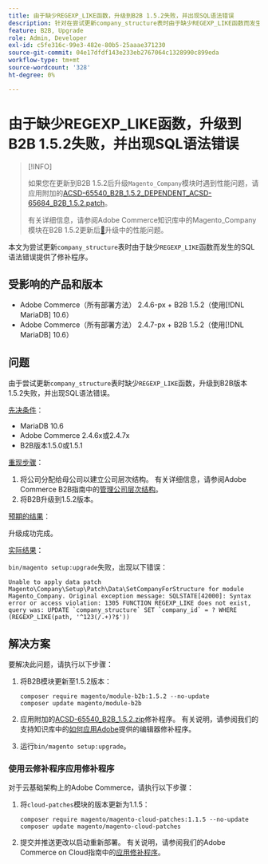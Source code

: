 ```yaml
---
title: 由于缺少REGEXP_LIKE函数，升级到B2B 1.5.2失败，并出现SQL语法错误
description: 针对在尝试更新company_structure表时由于缺少REGEXP_LIKE函数而发生SQL语法错误的问题，本文提供了一个修补程序。
feature: B2B, Upgrade
role: Admin, Developer
exl-id: c5fe316c-99e3-482e-80b5-25aaae371230
source-git-commit: 04e17dfdf143e233eb2767064c1328990c899eda
workflow-type: tm+mt
source-wordcount: '328'
ht-degree: 0%

---
```


# 由于缺少REGEXP_LIKE函数，升级到B2B 1.5.2失败，并出现SQL语法错误

>[!INFO]
>
>如果您在更新到B2B 1.5.2后升级`Magento_Company`模块时遇到性能问题，请应用附加的[ACSD-65540_B2B_1.5.2_DEPENDENT_ACSD-65684_B2B_1.5.2.patch](assets/ACSD-65540_B2B_1.5.2_DEPENDENT_ACSD-65684_B2B_1.5.2.patch.zip)。
>
>有关详细信息，请参阅Adobe Commerce知识库中的Magento_Company模块在B2B 1.5.2更新后[&#128279;](/help/troubleshooting/installation-and-upgrade/magento-company-module-upgrade-performance-issue.md)升级中的性能问题。

本文为尝试更新`company_structure`表时由于缺少`REGEXP_LIKE`函数而发生的SQL语法错误提供了修补程序。

## 受影响的产品和版本

* Adobe Commerce（所有部署方法） 2.4.6-px + B2B 1.5.2（使用[!DNL MariaDB] 10.6）
* Adobe Commerce（所有部署方法） 2.4.7-px + B2B 1.5.2（使用[!DNL MariaDB] 10.6）

## 问题

由于尝试更新`company_structure`表时缺少`REGEXP_LIKE`函数，升级到B2B版本1.5.2失败，并出现SQL语法错误。

<u>先决条件</u>：

* MariaDB 10.6
* Adobe Commerce 2.4.6x或2.4.7x
* B2B版本1.5.0或1.5.1

<u>重现步骤</u>：

1. 将公司分配给母公司以建立公司层次结构。 有关详细信息，请参阅Adobe Commerce B2B指南中的[管理公司层次结构](https://experienceleague.adobe.com/zh-hans/docs/commerce-admin/b2b/company-management/manage-company-hierarchy)。
1. 将B2B升级到1.5.2版本。

<u>预期的结果</u>：

升级成功完成。

<u>实际结果</u>：

`bin/magento setup:upgrade`失败，出现以下错误：

```
Unable to apply data patch Magento\Company\Setup\Patch\Data\SetCompanyForStructure for module Magento_Company. Original exception message: SQLSTATE[42000]: Syntax error or access violation: 1305 FUNCTION REGEXP_LIKE does not exist, query was: UPDATE `company_structure` SET `company_id` = ? WHERE (REGEXP_LIKE(path, '^123(/.+)?$'))
```

## 解决方案

要解决此问题，请执行以下步骤：

1. 将B2B模块更新至1.5.2版本：

   ```
   composer require magento/module-b2b:1.5.2 --no-update
   composer update magento/module-b2b
   ```

1. 应用附加的[ACSD-65540_B2B_1.5.2.zip](assets/ACSD-65540_B2B_1.5.2.zip)修补程序。 有关说明，请参阅我们的支持知识库中的[如何应用Adobe](/help/how-to/general/how-to-apply-a-composer-patch-provided-by-magento.md)提供的编辑器修补程序。
1. 运行`bin/magento setup:upgrade`。

### 使用云修补程序应用修补程序

对于云基础架构上的Adobe Commerce，请执行以下步骤：

1. 将`cloud-patches`模块的版本更新为1.1.5：

   ```
   composer require magento/magento-cloud-patches:1.1.5 --no-update
   composer update magento/magento-cloud-patches
   ```

1. 提交并推送更改以启动重新部署。 有关说明，请参阅我们的Adobe Commerce on Cloud指南中的[应用修补程序](https://experienceleague.adobe.com/zh-hans/docs/commerce-on-cloud/user-guide/develop/upgrade/apply-patches)。
